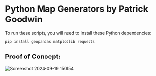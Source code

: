# Python Map Generators by Patrick Goodwin
To run these scripts, you will need to install these Python dependencies:

```
pip install geopandas matplotlib requests
```
## Proof of Concept:
![Screenshot 2024-09-19 150154](https://github.com/user-attachments/assets/1bf79bc5-d00f-4f5e-95e2-0a5cec1765ce)
